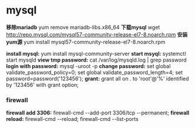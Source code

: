 # mysql
**移除mariadb** yum remove mariadb-libs.x86_64
**下载mysql** wget http://repo.mysql.com/mysql57-community-release-el7-8.noarch.rpm
**安装yum源** yum install mysql57-community-release-el7-8.noarch.rpm
 
 **install mysql:** yum install mysql-community-server
 **start msyql:** systemctl start mysqld
 **view tmp password:** cat /var/log/mysqld.log | grep password
 **login with password:** mysql -uroot -p
 **change password:** set global validate_password_policy=0; set global validate_password_length=4; set password=password('123456');
 **grant:** grant all on *.* to 'root'@'%' identified by '123456' with grant option;
 
 ### firewall
**firewall add 3306:** firewall-cmd --add-port 3306/tcp --permanent; 
**firewall reload:** firewall-cmd --reload;  firewall-cmd --list-ports